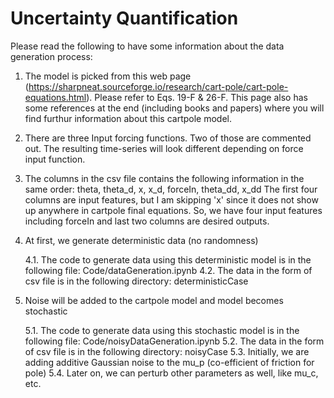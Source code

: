 # Uncertainty Quantification 
Please read the following to have some information about the data generation process:

1. The model is picked from this web page (https://sharpneat.sourceforge.io/research/cart-pole/cart-pole-equations.html). Please refer 
   to Eqs. 19-F & 26-F. This page also has some references at the end (including books and papers) where you will find furthur            information about this cartpole model.

2. There are three Input forcing functions. Two of those are commented out. The resulting time-series will look different depending on 
   force input function. 

3. The columns in the csv file contains the following information in the same order:
   theta, theta_d, x, x_d, forceIn, theta_dd, x_dd
   The first four columns are input features, but I am skipping 'x' since it does not show up anywhere in cartpole final equations.      So, we have four input features including forceIn and last two columns are desired outputs.  

4. At first, we generate deterministic data (no randomness)

   4.1. The code to generate data using this deterministic model is in the following file: Code/dataGeneration.ipynb
   4.2. The data in the form of csv file is in the following directory: deterministicCase
   
5. Noise will be added to the cartpole model and model becomes stochastic 
   
   5.1. The code to generate data using this stochastic model is in the following file: Code/noisyDataGeneration.ipynb
   5.2. The data in the form of csv file is in the following directory: noisyCase
   5.3. Initially, we are adding additive Gaussian noise to the mu_p (co-efficient of friction for pole) 
   5.4. Later on, we can perturb other parameters as well, like mu_c, etc. 
